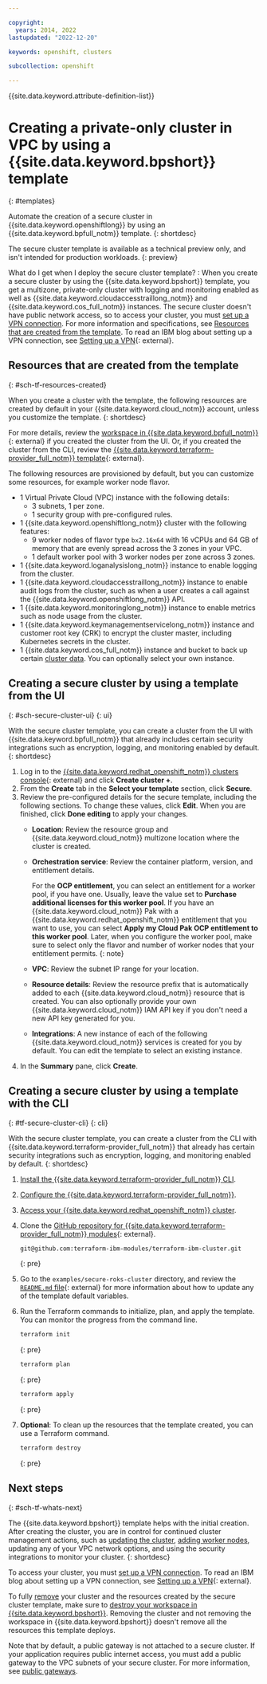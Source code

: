 ```yaml
---

copyright:
  years: 2014, 2022
lastupdated: "2022-12-20"

keywords: openshift, clusters

subcollection: openshift

---
```



{{site.data.keyword.attribute-definition-list}}




# Creating a private-only cluster in VPC by using a {{site.data.keyword.bpshort}} template
{: #templates}

Automate the creation of a secure cluster in {{site.data.keyword.openshiftlong}} by using an {{site.data.keyword.bpfull_notm}} template. 
{: shortdesc}

The secure cluster template is available as a technical preview only, and isn't intended for production workloads.
{: preview}

What do I get when I deploy the secure cluster template?
:   When you create a secure cluster by using the {{site.data.keyword.bpshort}} template, you get a multizone, private-only cluster with logging and monitoring enabled as well as {{site.data.keyword.cloudaccesstraillong_notm}} and {{site.data.keyword.cos_full_notm}} instances. The secure cluster doesn't have public network access, so to access your cluster, you must [set up a VPN connection](/docs/openshift?topic=openshift-cluster-access-wireguard). For more information and specifications, see [Resources that are created from the template](#sch-tf-resources-created). To read an IBM blog about setting up a VPN connection, see [Setting up a VPN](https://cms.ibm.com/cloud/blog/setting-up-a-vpn-between-ibm-cloud-vpc-and-your-home-office){: external}.


## Resources that are created from the template
{: #sch-tf-resources-created}

When you create a cluster with the template, the following resources are created by default in your {{site.data.keyword.cloud_notm}} account, unless you customize the template.
{: shortdesc}

For more details, review the [workspace in {{site.data.keyword.bpfull_notm}}](https://cloud.ibm.com/schematics/workspaces){: external} if you created the cluster from the UI. Or, if you created the cluster from the CLI, review the [{{site.data.keyword.terraform-provider_full_notm}} template](https://github.com/terraform-ibm-modules/terraform-ibm-cluster/tree/master/examples/secure-roks-cluster){: external}.

The following resources are provisioned by default, but you can customize some resources, for example worker node flavor.

*   1 Virtual Private Cloud (VPC) instance with the following details:
    *   3 subnets, 1 per zone.
    *   1 security group with pre-configured rules.
*   1 {{site.data.keyword.openshiftlong_notm}} cluster with the following features:
    *   9 worker nodes of flavor type `bx2.16x64` with 16 vCPUs and 64 GB of memory that are evenly spread across the 3 zones in your VPC.
    *   1 default worker pool with 3 worker nodes per zone across 3 zones.
*   1 {{site.data.keyword.loganalysislong_notm}} instance to enable logging from the cluster.
*   1 {{site.data.keyword.cloudaccesstraillong_notm}} instance to enable audit logs from the cluster, such as when a user creates a call against the {{site.data.keyword.openshiftlong_notm}} API.
*   1 {{site.data.keyword.monitoringlong_notm}} instance to enable metrics such as node usage from the cluster.
*   1 {{site.data.keyword.keymanagementservicelong_notm}} instance and customer root key (CRK) to encrypt the cluster master, including Kubernetes secrets in the cluster.
*   1 {{site.data.keyword.cos_full_notm}} instance and bucket to back up certain [cluster data](/docs/containers?topic=containers-service-arch#ibm-data). You can optionally select your own instance.


## Creating a secure cluster by using a template from the UI
{: #sch-secure-cluster-ui}
{: ui}

With the secure cluster template, you can create a cluster from the UI with {{site.data.keyword.bpfull_notm}} that already includes certain security integrations such as encryption, logging, and monitoring enabled by default.
{: shortdesc}

1. Log in to the [{{site.data.keyword.redhat_openshift_notm}} clusters console](https://cloud.ibm.com/kubernetes/clusters?platformType=openshift){: external} and click **Create cluster +**.
2. From the **Create** tab in the **Select your template** section, click **Secure**.
3. Review the pre-configured details for the secure template, including the following sections. To change these values, click **Edit**. When you are finished, click **Done editing** to apply your changes.
    - **Location**: Review the resource group and {{site.data.keyword.cloud_notm}} multizone location where the cluster is created.
    - **Orchestration service**: Review the container platform, version, and entitlement details.

        For the **OCP entitlement**, you can select an entitlement for a worker pool, if you have one. Usually, leave the value set to **Purchase additional licenses for this worker pool**. If you have an {{site.data.keyword.cloud_notm}} Pak with a {{site.data.keyword.redhat_openshift_notm}} entitlement that you want to use, you can select **Apply my Cloud Pak OCP entitlement to this worker pool**. Later, when you configure the worker pool, make sure to select only the flavor and number of worker nodes that your entitlement permits.
        {: note}

    - **VPC**: Review the subnet IP range for your location. 

    - **Resource details**: Review the resource prefix that is automatically added to each {{site.data.keyword.cloud_notm}} resource that is created. You can also optionally provide your own {{site.data.keyword.cloud_notm}} IAM API key if you don't need a new API key generated for you.
    - **Integrations**: A new instance of each of the following {{site.data.keyword.cloud_notm}} services is created for you by default. You can edit the template to select an existing instance.
4. In the **Summary** pane, click **Create**.

## Creating a secure cluster by using a template with the CLI
{: #tf-secure-cluster-cli}
{: cli}

With the secure cluster template, you can create a cluster from the CLI with {{site.data.keyword.terraform-provider_full_notm}} that already has certain security integrations such as encryption, logging, and monitoring enabled by default.
{: shortdesc}


1. [Install the {{site.data.keyword.terraform-provider_full_notm}} CLI](/docs/ibm-cloud-provider-for-terraform?topic=ibm-cloud-provider-for-terraform-setup_cli).
1. [Configure the {{site.data.keyword.terraform-provider_full_notm}}](/docs/ibm-cloud-provider-for-terraform?topic=ibm-cloud-provider-for-terraform-provider-reference).
1. [Access your {{site.data.keyword.redhat_openshift_notm}} cluster](/docs/openshift?topic=openshift-access_cluster).
1. Clone the [GitHub repository for {{site.data.keyword.terraform-provider_full_notm}} modules](https://github.com/terraform-ibm-modules/terraform-ibm-cluster/){: external}.
    ```bash
    git@github.com:terraform-ibm-modules/terraform-ibm-cluster.git
    ```
    {: pre}

1. Go to the `examples/secure-roks-cluster` directory, and review the [`README.md` file](https://github.com/terraform-ibm-modules/terraform-ibm-cluster/tree/master/examples/secure-roks-cluster){: external} for more information about how to update any of the template default variables.
1. Run the Terraform commands to initialize, plan, and apply the template. You can monitor the progress from the command line.
    ```bash
    terraform init
    ```
    {: pre}

    ```bash
    terraform plan
    ```
    {: pre}

    ```bash
    terraform apply
    ```
    {: pre}

1. **Optional**: To clean up the resources that the template created, you can use a Terraform command.
    ```bash
    terraform destroy
    ```
    {: pre}



## Next steps
{: #sch-tf-whats-next}

The {{site.data.keyword.bpshort}} template helps with the initial creation. After creating the cluster, you are in control for continued cluster management actions, such as [updating the cluster](/docs/containers?topic=containers-update), [adding worker nodes](/docs/containers?topic=containers-add_workers), updating any of your VPC network options, and using the security integrations to monitor your cluster.
{: shortdesc} 

To access your cluster, you must [set up a VPN connection](/docs/openshift?topic=openshift-cluster-access-wireguard). To read an IBM blog about setting up a VPN connection, see [Setting up a VPN](https://cms.ibm.com/cloud/blog/setting-up-a-vpn-between-ibm-cloud-vpc-and-your-home-office){: external}.

To fully [remove](/docs/containers?topic=containers-remove) your cluster and the resources created by the secure cluster template, make sure to [destroy your workspace in {{site.data.keyword.bpshort}}](/docs/schematics?topic=schematics-workspace-setup#del-workspace). Removing the cluster and not removing the workspace in {{site.data.keyword.bpshort}} doesn't remove all the resources this template deploys.


Note that by default, a public gateway is not attached to a secure cluster. If your application requires public internet access, you must add a public gateway to the VPC subnets of your secure cluster. For more information, see [public gateways](/docs/openshift?topic=openshift-vpc-subnets#vpc_basics_pgw).









